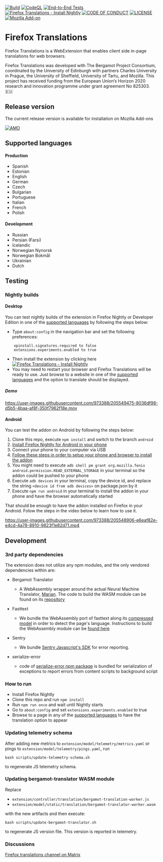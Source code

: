 [![Build](https://github.com/mozilla/firefox-translations/actions/workflows/build_main.yml/badge.svg)](https://github.com/mozilla/firefox-translations/actions/workflows/build_main.yml) [![CodeQL](https://github.com/mozilla/firefox-translations/actions/workflows/codeql-analysis.yml/badge.svg)](https://github.com/mozilla/firefox-translations/actions/workflows/codeql-analysis.yml) [![End-to-End Tests](https://github.com/mozilla/firefox-translations/actions/workflows/e2etest.yml/badge.svg?branch=main)](https://github.com/mozilla/firefox-translations/actions/workflows/e2etest.yml)  [![Firefox Translations - Install Nightly](https://img.shields.io/badge/Firefox_Translations-Install_Nightly-2ea44f)](https://github.com/mozilla/firefox-translations/releases/download/nightly/firefox_translations.xpi)  [![CODE OF CONDUCT](https://img.shields.io/badge/Contributing-Code%20of%20Conduct-blue)](https://github.com/mozilla/firefox-translations/blob/master/CODE_OF_CONDUCT.md)  [![LICENSE](https://img.shields.io/badge/LICENSE-MPL-blue)](https://github.com/mozilla/firefox-translations/blob/master/LICENSE) [![Mozilla Add-on](https://img.shields.io/amo/v/firefox-translations.svg)](https://addons.mozilla.org/en-US/firefox/addon/firefox-translations/)

# Firefox Translations
Firefox Translations is a WebExtension that enables client side in-page translations for web browsers.

Firefox Translations was developed with The Bergamot Project Consortium, coordinated by the University of Edinburgh with partners Charles University in Prague, the University of Sheffield, University of Tartu, and Mozilla. This project has received funding from the European Union’s Horizon 2020 research and innovation programme under grant agreement No 825303. 🇪🇺

## Release version

The current release version is available for installation on Mozilla Add-ons

[![AMO](https://user-images.githubusercontent.com/973388/205550053-b529d916-afcf-489b-9b25-dda151f88eec.png)](https://addons.mozilla.org/firefox/addon/firefox-translations/)

## Supported languages

#### Production
- Spanish
- Estonian
- English
- German
- Czech
- Bulgarian
- Portuguese
- Italian
- French
- Polish

#### Development
- Russian
- Persian (Farsi)
- Icelandic
- Norwegian Nynorsk
- Norwegian Bokmål
- Ukrainian
- Dutch

## Testing

### Nightly builds

#### Desktop
You can test nightly builds of the extension in Firefox Nightly or Developer Edition in one of the [supported languages](#supported-languages) by following the steps below:
- Type `about:config` in the navigation bar and set the following preferences:

```
    xpinstall.signatures.required to false
    extensions.experiments.enabled to true
```

- Then install the extension by clicking here  [![Firefox Translations - Install Nightly](https://img.shields.io/badge/Firefox_Translations-Install_Nightly-2ea44f)](https://github.com/mozilla/firefox-translations/releases/download/nightly/firefox_translations.xpi)
- You may need to restart your browser and Firefox Translations will be ready to use. Just browse to a website in one of the [supported languages](#supported-languages) and the option to translate should be displayed.

##### Demo

https://user-images.githubusercontent.com/973388/205549475-8036df98-d5b5-4baa-af8f-350f7962f18e.mov

#### Android

You can test the addon on Android by following the steps below: 

1. Clone this repo, execute `npm install` and switch to the branch `android`
2. [Install Firefox Nightly for Android in your phone](https://play.google.com/store/apps/details?id=org.mozilla.fenix&hl=en_US&gl=US)
3. Connect your phone to your computer via USB
4. [Follow these steps in order to setup your phone and browser to install the addon](https://extensionworkshop.com/documentation/develop/developing-extensions-for-firefox-for-android/#set-up-your-computer-and-android-emulator-or-device) 
5. You might need to execute `adb shell pm grant org.mozilla.fenix android.permission.READ_EXTERNAL_STORAGE` in your terminal so the addon could be pushed to your phone
6. Execute `adb devices` in your terminal, copy the device id, and replace the string `<device id from adb devices>` on package.json by it
7. Execute `npm run android` in your terminal to install the addon in your phone and have the browser automatically started

That should be enough to have the addon installed on Firefox in your Android. Folow the steps in the video below to learn how to use it.

https://user-images.githubusercontent.com/973388/205548906-e6eaf82e-e4cd-4a78-8910-9823f1e82d71.mp4


## Development

### 3rd party dependencies

The extension does not utilize any npm modules, and the only vendored dependencies within are:

- Bergamot Translator

    - A WebAssembly wrapper around the actual Neural Machine Translator, [Marian](https://github.com/marian-nmt/marian-dev/). The code to build the WASM module can be found on its [repository](https://github.com/mozilla/bergamot-translator#build-wasm)

- Fasttext
    - We bundle the WebAssembly port of fasttext along its [compressed model](https://fasttext.cc/docs/en/language-identification.html) in order to detect the page's language. Instructions to build the WebAssembly module can be [found here](https://fasttext.cc/docs/en/webassembly-module.html)

- Sentry
    - We bundle [Sentry Javascript's SDK](https://github.com/getsentry/sentry-javascript) for error reporting.

- serialize-error
  - code of [serialize-error npm package](https://github.com/sindresorhus/serialize-error) is bundled for serialization of exceptions to
    report errors from content scripts to background script

### How to run
- Install Firefox Nightly
- Clone this repo and run `npm install`
- Run `npm run once` and wait until Nightly starts
- Go to `about:config` and set `extensions.experiments.enabled` to true
- Browse to a page in any of the [supported languages](#supported-languages) to have the translation option to appear


### Updating telemetry schema

After adding new metrics to `extension/model/telemetry/metrics.yaml` or pings to `extension/model/telemetry/pings.yaml`, run
```
bash scripts/update-telemetry-schema.sh
```
to regenerate JS telemetry schema.

### Updating bergamot-translator WASM module

Replace
- `extension/controller/translation/bergamot-translation-worker.js`
- `extension/model/static/translation/bergamot-translator-worker.wasm`

with the new artifacts and then execute:

```
bash scripts/update-bergamot-translator.sh
```

to regenerate JS version file. This version is reported in telemetry.

### Discussions
[Firefox translations channel on Matrix](https://matrix.to/#/#firefoxtranslations:mozilla.org)


